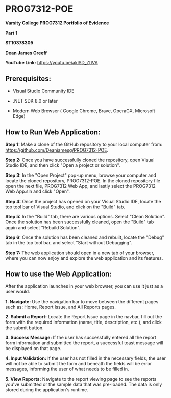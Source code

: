 # PROG7312-POE

**Varsity College PROG7312 Portfolio of Evidence**

**Part 1**

**ST10378305**

**Dean James Greeff**

**YouTube Link:**
https://youtu.be/aklSD_ZtIVA

## **Prerequisites:**

- Visual Studio Community IDE

- .NET SDK 8.0 or later

- Modern Web Browser ( Google Chrome, Brave, OperaGX, Microsoft Edge)

## **How to Run Web Application:**

**Step 1:** Make a clone of the GitHub repository to your local computer from: https://github.com/Deanjamesg/PROG7312-POE.

**Step 2:** Once you have successfully cloned the repository, open Visual Studio IDE, and then click "Open a project or solution".

**Step 3:** In the "Open Project" pop-up menu, browse your computer and locate the cloned repository, PROG7312-POE. In the cloned repository file open the next file, PROG7312 Web App, and lastly select the PROG7312 Web App.sln and click "Open".

**Step 4:** Once the project has opened on your Visual Studio IDE, locate the top tool bar of Visual Studio, and click on the "Build" tab.

**Step 5:** In the "Build" tab, there are various options. Select "Clean Solution". Once the solution has been successfully cleaned, open the "Build" tab again and select "Rebuild Solution".

**Step 6:** Once the solution has been cleaned and rebuilt, locate the "Debug" tab in the top tool bar, and select "Start without Debugging".

**Step 7:** The web application should open in a new tab of your browser, where you can now enjoy and explore the web application and its features.

## **How to use the Web Application:**

After the application launches in your web browser, you can use it just as a user would.

**1. Navigate:** Use the navigation bar to move between the different pages such as: Home, Report Issue, and All Reports pages.

**2. Submit a Report:** Locate the Report Issue page in the navbar, fill out the form with the required information (name, title, description, etc.), and click the submit button.

**3. Success Message:** If the user has successfully entered all the report form information and submitted the report, a successful toast message will be displayed on that page.

**4. Input Validation:** If the user has not filled in the necessary fields, the user will not be able to submit the form and beneath the fields will be error messages, informing the user of what needs to be filled in.

**5. View Reports:** Navigate to the report viewing page to see the reports you've submitted or the sample data that was pre-loaded. The data is only stored during the application's runtime.
